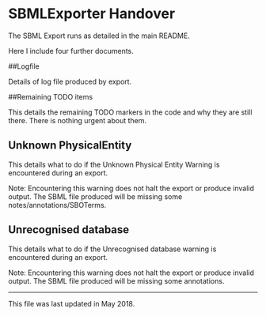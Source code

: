 
# SBMLExporter Handover #

The SBML Export runs as detailed in the main README. 

Here I include four further documents.

##Logfile

Details of log file produced by export.

##Remaining TODO items

This details the remaining TODO markers in the code and why they are still there. There is nothing urgent about them.

## Unknown PhysicalEntity

This details what to do if the Unknown Physical Entity Warning is encountered during an export. 

Note: Encountering this warning does not halt the export or produce invalid output. The SBML file produced will be missing some notes/annotations/SBOTerms.

## Unrecognised database

This details what to do if the Unrecognised database warning is encountered during an export.

Note: Encountering this warning does not halt the export or produce invalid output. The SBML file produced will be missing some annotations.

-----
This file was last updated in May 2018.
